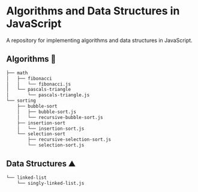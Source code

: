 # Algorithms and Data Structures in JavaScript

A repository for implementing algorithms and data structures in JavaScript.

## Algorithms 🚀

```bash
├── math
│   ├── fibonacci
│   │   └── fibonacci.js
│   └── pascals-triangle
│       └── pascals-triangle.js
└── sorting
    ├── bubble-sort
    │   ├── bubble-sort.js
    │   └── recursive-bubble-sort.js
    ├── insertion-sort
    │   └── insertion-sort.js
    └── selection-sort
        ├── recursive-selection-sort.js
        └── selection-sort.js
```

## Data Structures ⛰️

```bash
└── linked-list
    └── singly-linked-list.js
```
